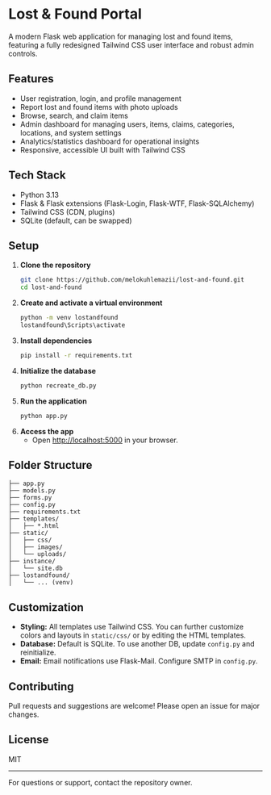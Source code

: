 # Lost & Found Portal

A modern Flask web application for managing lost and found items, featuring a fully redesigned Tailwind CSS user interface and robust admin controls.

## Features
- User registration, login, and profile management
- Report lost and found items with photo uploads
- Browse, search, and claim items
- Admin dashboard for managing users, items, claims, categories, locations, and system settings
- Analytics/statistics dashboard for operational insights
- Responsive, accessible UI built with Tailwind CSS

## Tech Stack
- Python 3.13
- Flask & Flask extensions (Flask-Login, Flask-WTF, Flask-SQLAlchemy)
- Tailwind CSS (CDN, plugins)
- SQLite (default, can be swapped)

## Setup
1. **Clone the repository**
   ```sh
   git clone https://github.com/melokuhlemazii/lost-and-found.git
   cd lost-and-found
   ```
2. **Create and activate a virtual environment**
   ```sh
   python -m venv lostandfound
   lostandfound\Scripts\activate
   ```
3. **Install dependencies**
   ```sh
   pip install -r requirements.txt
   ```
4. **Initialize the database**
   ```sh
   python recreate_db.py
   ```
5. **Run the application**
   ```sh
   python app.py
   ```
6. **Access the app**
   - Open [http://localhost:5000](http://localhost:5000) in your browser.

## Folder Structure
```
├── app.py
├── models.py
├── forms.py
├── config.py
├── requirements.txt
├── templates/
│   ├── *.html
├── static/
│   ├── css/
│   ├── images/
│   └── uploads/
├── instance/
│   └── site.db
├── lostandfound/
│   └── ... (venv)
```

## Customization
- **Styling:** All templates use Tailwind CSS. You can further customize colors and layouts in `static/css/` or by editing the HTML templates.
- **Database:** Default is SQLite. To use another DB, update `config.py` and reinitialize.
- **Email:** Email notifications use Flask-Mail. Configure SMTP in `config.py`.

## Contributing
Pull requests and suggestions are welcome! Please open an issue for major changes.

## License
MIT

---
For questions or support, contact the repository owner.
